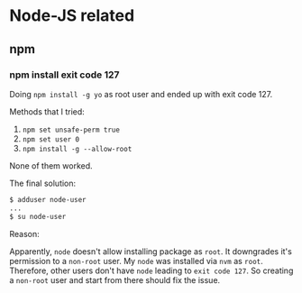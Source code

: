 # Node-JS related

## npm

### npm install exit code 127

Doing `npm install -g yo` as root user and ended up with exit code 127.

Methods that I tried:

1. `npm set unsafe-perm true`
2. `npm set user 0`
3. `npm install -g --allow-root`

None of them worked.

The final solution:

```.sh
$ adduser node-user
...
$ su node-user
```

Reason:

Apparently, `node` doesn't allow installing package as `root`. It downgrades it's permission to a `non-root` user. My `node` was installed via `nvm` as `root`. Therefore, other users don't have `node` leading to `exit code 127`. So creating a `non-root` user and start from there should fix the issue.
 